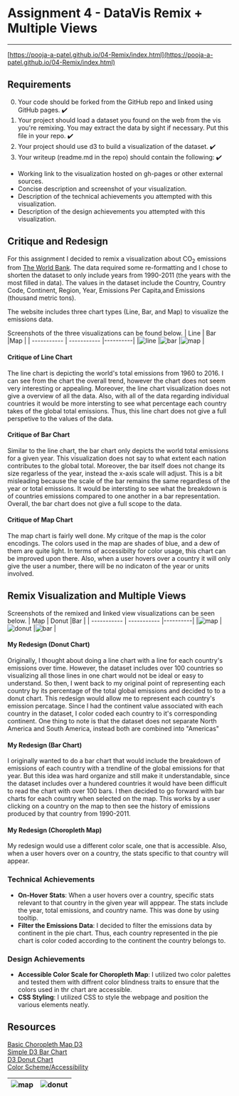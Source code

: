 # Assignment 4 - DataVis Remix + Multiple Views
---
[https://pooja-a-patel.github.io/04-Remix/index.html](https://pooja-a-patel.github.io/04-Remix/index.html)
## Requirements
0. Your code should be forked from the GitHub repo and linked using GitHub pages. :heavy_check_mark:
1. Your project should load a dataset you found on the web from the vis you're remixing. You may extract the data by sight if necessary. Put this file in your repo. :heavy_check_mark:
1. Your project should use d3 to build a visualization of the dataset. :heavy_check_mark:
1. Your writeup (readme.md in the repo) should contain the following: :heavy_check_mark:

- Working link to the visualization hosted on gh-pages or other external sources.
- Concise description and screenshot of your visualization.
- Description of the technical achievements you attempted with this visualization.
- Description of the design achievements you attempted with this visualization.

## Critique and Redesign
For this assignment I decided to remix a visualization about CO<sub>2</sub> emissions from [The World Bank](https://data.worldbank.org/indicator/EN.ATM.CO2E.PC?end=2016&name_desc=true&start=1960&view=chart&year=1977).
The data required some re-formatting and I chose to shorten the dataset to only include years from 1990-2011 (the years  with the most filled in data). The values in the dataset include the Country, Country Code, Continent, Region, Year, Emissions Per Capita,and Emissions (thousand metric tons).

The website includes three chart types (Line, Bar, and Map) to visualize the emissions data.

Screenshots of the three visualizations can be found below.
| Line        | Bar         |Map       |
| ----------- | ----------- |----------|
|![line](https://github.com/pooja-a-patel/04-Remix/blob/main/img/originalLine.PNG) |![bar](https://github.com/pooja-a-patel/04-Remix/blob/main/img/originalBar.PNG) |![map](https://github.com/pooja-a-patel/04-Remix/blob/main/img/originalMap.PNG) |

#### Critique of Line Chart
The line chart is depicting the world's total emissions from 1960 to 2016. I can see from the chart the overall trend, however the chart does not seem very interesting or appealing. Moreover, the line chart visualization does not give a 
overview of all the data. Also, with all of the data regarding individual countries it would be more intersting to see what percentage each country takes of the global total emissions. Thus, this line chart does not give a full perspetive to the values of the data.
#### Critique of Bar Chart
Similar to the line chart, the bar chart only depicts the world total emissions for a given year. This visualization does not say to what extent each nation contributes to the global total. Moreover, the bar itself does not change its size regarless of the year, instead the x-axis scale will adjust.
This is a bit misleading because the scale of the bar remains the same regardless of the year or total emissions. It would be  intersting to see what the breakdown is of countries emissions compared to one another in a bar representation. Overall, the bar chart does not give a full scope to  the data.
#### Critique of Map Chart
The map chart is fairly well done. My critque of the map is the color encodings. The colors used in the map are shades of blue, and a dew of them are quite light. In terms of accessibilty for color usage, this chart can be improved upon there. Also, when a user hovers over a country it will only give the user a number, there will be no indicaton of the year or units involved.

## Remix Visualization and Multiple Views
Screenshots of the remixed and linked view visualizations can be seen below.
| Map        | Donut         |Bar       |
| ----------- | ----------- |----------|
|![map](https://github.com/pooja-a-patel/04-Remix/blob/main/img/Map.PNG) |![donut](https://github.com/pooja-a-patel/04-Remix/blob/main/img/Donut.PNG) |![bar](https://github.com/pooja-a-patel/04-Remix/blob/main/img/Bar.PNG) |
#### My Redesign (Donut Chart)
Originally, I thought about doing a line chart with a line for each country's emissions over time. However, the dataset includes over 100 countries so visualizing all those lines in one chart would not be ideal or easy to understand.
So then, I went back to my original point of representing each country by its percentage of the total global emissions and decided to to a donut chart. This redesign would allow me to represent each country's emission percatage.
Since I had the continent value associated with each country in the dataset, I color coded each country to it's corresponding continent. One thing to note is that the dataset does not separate North America and South America, instead both are combined into "Americas"
#### My Redesign (Bar Chart)
I originally wanted to do a bar chart that would include the breakdown of emissions of each country with a trendline of the global emissions for that year. But this idea was hard organize and still make it understandable, since the dataset includes over a hundered countries it would have been difficult to
read the chart with over 100 bars. I then decided to go forward with bar charts for each country when selected on the map. This works by a user clicking on a country on the map to then see the history of emissions produced by that country from 1990-2011.
#### My Redesign (Choropleth Map)
My redesign would use a different color scale, one that is accessible. Also, when a user hovers over on a country, the stats specific to that country will appear.
### Technical Achievements
- **On-Hover Stats**: When a user hovers over a country, specific stats relevant to that country in the given year will apppear. The stats include the year, total emissions, and country name. This was done by using tooltip.
- **Filter the Emissions Data**: I decided to filter the emissions data by continent in the pie chart. Thus, each country represented in the pie chart is color coded according to the continent the country belongs to.
### Design Achievements
- **Accessible Color Scale for Choropleth Map**: I utilized two color palettes and tested them with diffrent color blindness traits to ensure that the colors used in thr chart are accessible.  
- **CSS Styling**: I utilized CSS to style the webpage and position the various elements neatly.
## Resources
[Basic Choropleth Map D3](https://www.d3-graph-gallery.com/graph/choropleth_basic.html)  
[Simple D3 Bar Chart](https://bl.ocks.org/d3noob/8952219)  
[D3 Donut Chart](https://www.d3-graph-gallery.com/donut)  
[Color Scheme/Accessibility](https://davidmathlogic.com/colorblind/#%23648FFF-%23785EF0-%23DC267F-%23FE6100-%23FFB000)

|![map](https://github.com/pooja-a-patel/04-Remix/blob/main/img/MapPalette.PNG) | ![donut](https://github.com/pooja-a-patel/04-Remix/blob/main/img/DonutPalette.PNG) |
|---|---|
